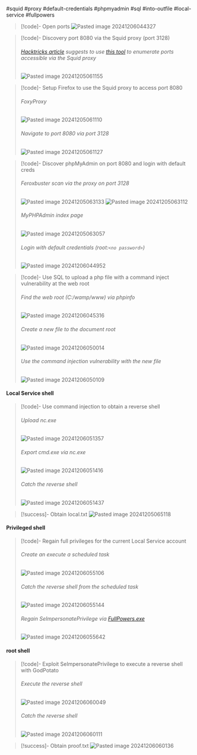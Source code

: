 #squid #proxy #default-credentials #phpmyadmin #sql #into-outfile #local-service #fullpowers

>[!code]- Open ports
>![Pasted image 20241206044327](/Images/Pasted%20image%2020241206044327.png)

>[!code]- Discovery port 8080 via the Squid proxy (port 3128)
>###### [Hacktricks article](https://book.hacktricks.xyz/network-services-pentesting/3128-pentesting-squid) suggests to use [this tool](https://github.com/aancw/spose) to enumerate ports accessible via the Squid proxy
>![Pasted image 20241205061155](/Images/Pasted%20image%2020241205061155.png)

>[!code]- Setup Firefox to use the Squid proxy to access port 8080
>###### FoxyProxy
>![Pasted image 20241205061110](/Images/Pasted%20image%2020241205061110.png)
>###### Navigate to port 8080 via port 3128
>![Pasted image 20241205061127](/Images/Pasted%20image%2020241205061127.png)

>[!code]- Discover phpMyAdmin on port 8080 and login with default creds
>###### Feroxbuster scan via the proxy on port 3128
>![Pasted image 20241205063133](/Images/Pasted%20image%2020241205063133.png)
>![Pasted image 20241205063112](/Images/Pasted%20image%2020241205063112.png)
>###### MyPHPAdmin index page
>![Pasted image 20241205063057](/Images/Pasted%20image%2020241205063057.png)
>###### Login with default credentials (root:`<no password>`)
>![Pasted image 20241206044952](/Images/Pasted%20image%2020241206044952.png)

>[!code]- Use SQL to upload a php file with a command inject vulnerability at the web root
>###### Find the web root (C:/wamp/www) via phpinfo
>![Pasted image 20241206045316](/Images/Pasted%20image%2020241206045316.png)
>###### Create a new file to the document root
>![Pasted image 20241206050014](/Images/Pasted%20image%2020241206050014.png)
>###### Use the command injection vulnerability with the new file
>![Pasted image 20241206050109](/Images/Pasted%20image%2020241206050109.png)
#### Local Service shell

>[!code]- Use command injection to obtain a reverse shell
>###### Upload nc.exe
>![Pasted image 20241206051357](/Images/Pasted%20image%2020241206051357.png)
>###### Export cmd.exe via nc.exe
>![Pasted image 20241206051416](/Images/Pasted%20image%2020241206051416.png)
>###### Catch the reverse shell
>![Pasted image 20241206051437](/Images/Pasted%20image%2020241206051437.png)

>[!success]- Obtain local.txt
>![Pasted image 20241205065118](/Images/Pasted%20image%2020241205065118.png)
#### Privileged shell

>[!code]- Regain full privileges for the current Local Service account
>###### Create an execute a scheduled task
>![Pasted image 20241206055106](/Images/Pasted%20image%2020241206055106.png)
>###### Catch the reverse shell from the scheduled task
>![Pasted image 20241206055144](/Images/Pasted%20image%2020241206055144.png)
>###### Regain SeImpersonatePrivilege via [FullPowers.exe](https://github.com/itm4n/FullPowers/releases/tag/v0.1)
>![Pasted image 20241206055642](/Images/Pasted%20image%2020241206055642.png)
#### root shell

>[!code]- Exploit SeImpersonatePrivilege to execute a reverse shell with GodPotato
>###### Execute the reverse shell
>![Pasted image 20241206060049](/Images/Pasted%20image%2020241206060049.png)
>###### Catch the reverse shell
>![Pasted image 20241206060111](/Images/Pasted%20image%2020241206060111.png)

>[!success]- Obtain proof.txt
>![Pasted image 20241206060136](/Images/Pasted%20image%2020241206060136.png)


